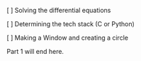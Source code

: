 [ ] Solving the differential equations

[ ] Determining the tech stack (C or Python)

[ ] Making a Window and creating a circle

Part 1 will end here.